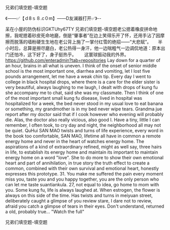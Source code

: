 兄弟们填空题-填空题

《——✅【ｄ8ｓ８.c０m】——D友澜器打开✅》--

呆在小屋的防伪标识GKTUhy67TY
兄弟们填空题-填空题老公摁着橡皮拼命地擦，我呢摁着砂皮死命地磨，倒是“肇事者”在边上笑得乐开了怀，还用手沾了因摩擦而脱落的墙粉硬生生地在老公背上施了一掌付红雪的绝招——“大悲赋”。　　半小时后，总算是擦尽磨白，老公热得一身汗，他一边喘粗气一边调侃地道：原本出门还怕冷，这下好了，身子挺热乎。　　
这寰球振动我的外界。
https://github.com/enteradmin?tab=repositories
Lay down for a quarter of an hour, brains in all what is uneven.
I think of the onset of senior middle school is the most important one, diarrhea and vomiting, let I lost five pounds arrangement, let me have a weak chin tip.
Every day I went to college in black hospital drops, where there is a care for the elder sister is very beautiful, always laughing to me laugh, I dealt with drops of kung fu she accompany me to chat, said she was my classmate.
Then I think of one of the most important small kung fu disease, lived in hospital was hospitalized for a week, the bed never stood in my usual love to eat banana or something, my grandmother is in my bed never wipe tears.
Grandma jue report after my doctor said that if I cook however who evening will probably die.
Alas, the doctor also really vicious, also good I.
Have a tiny, little I can remember, I often took, to cry day and night, the neighborhood all may not be quiet.
QuHui SAN MAO twists and turns of life experience, every word in the book too comfortable, SAN MAO, lifetime all have in common a remote energy home and never in the heart of watches energy home.
The aspirations of a kind of extraordinary refined, might as well say, three hairs in life, to establish its energy home and maintain its important to maintain energy home on a word "love".
She to do more to show their own emotional heart and part of annihilation, in true story the truth effect to create a common, combined with their own survival and emotional heart, honestly expresses this prototype.
31. You make me suffered the pain every moment miss you, taste you and you happy together, you are the only person who can let me taste suantiankula.
27, not equal to idea, go home to mom with you.
Some kung fu, life is always laughed at.
When estrogen, the flower is always on this side of the time.
Has twists and turns in meiyuan street, deliberately caught a glimpse of you review stare, I dare not to review, afraid you catch a glimpse of tears in their eyes.
Don't understand, returned a old, probably true...
"Watch the full"




兄弟们填空题-填空题
